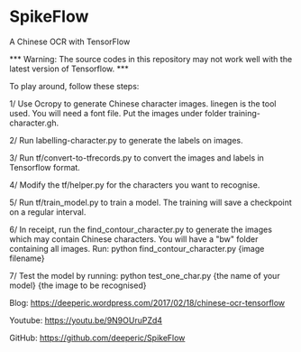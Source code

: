 # SpikeFlow
A Chinese OCR with TensorFlow

*** Warning: The source codes in this repository may not work well with the latest version of Tensorflow. ***

To play around, follow these steps:

1/ Use Ocropy to generate Chinese character images. linegen is the tool used. You will need a font file. Put the images under folder training-character.gh.

2/ Run labelling-character.py to generate the labels on images.

3/ Run tf/convert-to-tfrecords.py to convert the images and labels in Tensorflow format.

4/ Modify the tf/helper.py for the characters you want to recognise.

5/ Run tf/train_model.py to train a model. The training will save a checkpoint on a regular interval.

6/ In receipt, run the find_contour_character.py to generate the images which may contain Chinese characters. You will have a "bw" folder containing all images. Run: python find_contour_character.py {image filename}

7/ Test the model by running: python test_one_char.py {the name of your model} {the image to be recognised}


Blog: https://deeperic.wordpress.com/2017/02/18/chinese-ocr-tensorflow

Youtube: https://youtu.be/9N9OUruPZd4

GitHub: https://github.com/deeperic/SpikeFlow
